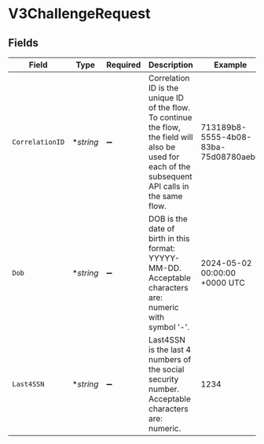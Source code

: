 # V3ChallengeRequest


## Fields

| Field                                                                                                                                                 | Type                                                                                                                                                  | Required                                                                                                                                              | Description                                                                                                                                           | Example                                                                                                                                               |
| ----------------------------------------------------------------------------------------------------------------------------------------------------- | ----------------------------------------------------------------------------------------------------------------------------------------------------- | ----------------------------------------------------------------------------------------------------------------------------------------------------- | ----------------------------------------------------------------------------------------------------------------------------------------------------- | ----------------------------------------------------------------------------------------------------------------------------------------------------- |
| `CorrelationID`                                                                                                                                       | **string*                                                                                                                                             | :heavy_minus_sign:                                                                                                                                    | Correlation ID is the unique ID of the flow. To continue the flow, the field will also be used for each of the subsequent API calls in the same flow. | 713189b8-5555-4b08-83ba-75d08780aebd                                                                                                                  |
| `Dob`                                                                                                                                                 | **string*                                                                                                                                             | :heavy_minus_sign:                                                                                                                                    | DOB is the date of birth in this format: YYYYY-MM-DD. Acceptable characters are: numeric with symbol '-'.                                             | 2024-05-02 00:00:00 +0000 UTC                                                                                                                         |
| `Last4SSN`                                                                                                                                            | **string*                                                                                                                                             | :heavy_minus_sign:                                                                                                                                    | Last4SSN is the last 4 numbers of the social security number. Acceptable characters are: numeric.                                                     | 1234                                                                                                                                                  |